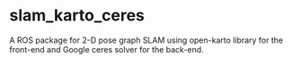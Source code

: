 # slam_karto_ceres
A ROS package for 2-D pose graph SLAM using open-karto library for the front-end and Google ceres solver for the back-end.
